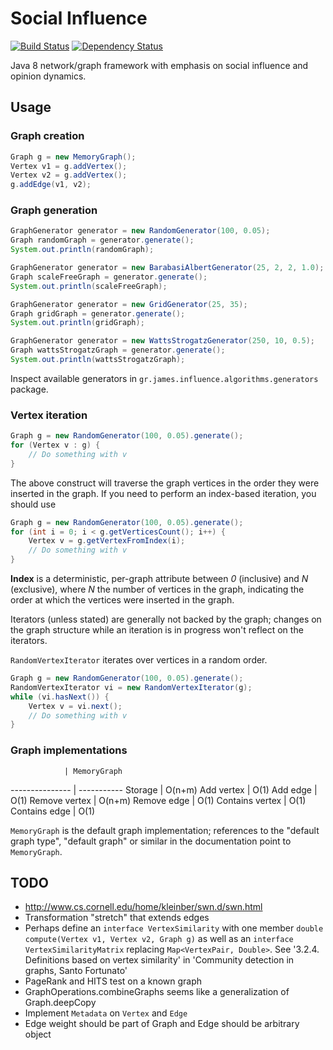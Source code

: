 # Social Influence

[![Build Status](https://travis-ci.org/gstamatelat/social-influence.svg?branch=master)](https://travis-ci.org/gstamatelat/social-influence) [![Dependency Status](https://www.versioneye.com/user/projects/55d2318a265ff6001c00001d/badge.svg?style=flat)](https://www.versioneye.com/user/projects/55d2318a265ff6001c00001d)

Java 8 network/graph framework with emphasis on social influence and opinion dynamics.

## Usage

### Graph creation

```java
Graph g = new MemoryGraph();
Vertex v1 = g.addVertex();
Vertex v2 = g.addVertex();
g.addEdge(v1, v2);
```

### Graph generation

```java
GraphGenerator generator = new RandomGenerator(100, 0.05);
Graph randomGraph = generator.generate();
System.out.println(randomGraph);
```

```java
GraphGenerator generator = new BarabasiAlbertGenerator(25, 2, 2, 1.0);
Graph scaleFreeGraph = generator.generate();
System.out.println(scaleFreeGraph);
```

```java
GraphGenerator generator = new GridGenerator(25, 35);
Graph gridGraph = generator.generate();
System.out.println(gridGraph);
```

```java
GraphGenerator generator = new WattsStrogatzGenerator(250, 10, 0.5);
Graph wattsStrogatzGraph = generator.generate();
System.out.println(wattsStrogatzGraph);
```

Inspect available generators in `gr.james.influence.algorithms.generators` package.

### Vertex iteration

```java
Graph g = new RandomGenerator(100, 0.05).generate();
for (Vertex v : g) {
    // Do something with v
}
```

The above construct will traverse the graph vertices in the order they were inserted in the graph. If you need to perform an index-based iteration, you should use

```java
Graph g = new RandomGenerator(100, 0.05).generate();
for (int i = 0; i < g.getVerticesCount(); i++) {
    Vertex v = g.getVertexFromIndex(i);
    // Do something with v
}
```

**Index** is a deterministic, per-graph attribute between *0* (inclusive) and *N* (exclusive), where *N* the number of vertices in the graph, indicating the order at which the vertices were inserted in the graph.

Iterators (unless stated) are generally not backed by the graph; changes on the graph structure while an iteration is in progress won't reflect on the iterators.

`RandomVertexIterator` iterates over vertices in a random order.

```java
Graph g = new RandomGenerator(100, 0.05).generate();
RandomVertexIterator vi = new RandomVertexIterator(g);
while (vi.hasNext()) {
    Vertex v = vi.next();
    // Do something with v
}
```

### Graph implementations

                | MemoryGraph
--------------- | -----------
Storage         | O(n+m)
Add vertex      | O(1)
Add edge        | O(1)
Remove vertex   | O(n+m)
Remove edge     | O(1)
Contains vertex | O(1)
Contains edge   | O(1)

`MemoryGraph` is the default graph implementation; references to the "default graph type", "default graph" or similar in the documentation point to `MemoryGraph`.

## TODO

- http://www.cs.cornell.edu/home/kleinber/swn.d/swn.html
- Transformation "stretch" that extends edges
- Perhaps define an `interface VertexSimilarity` with one member `double compute(Vertex v1, Vertex v2, Graph g)` as well as an `interface VertexSimilarityMatrix` replacing `Map<VertexPair, Double>`. See '3.2.4. Definitions based on vertex similarity' in 'Community detection in graphs, Santo Fortunato'
- PageRank and HITS test on a known graph
- GraphOperations.combineGraphs seems like a generalization of Graph.deepCopy
- Implement `Metadata` on `Vertex` and `Edge`
- Edge weight should be part of Graph and Edge should be arbitrary object
